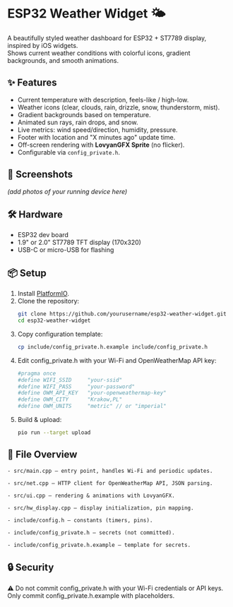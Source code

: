 # ESP32 Weather Widget 🌤️

A beautifully styled weather dashboard for ESP32 + ST7789 display, inspired by iOS widgets.  
Shows current weather conditions with colorful icons, gradient backgrounds, and smooth animations.

## ✨ Features
- Current temperature with description, feels-like / high-low.
- Weather icons (clear, clouds, rain, drizzle, snow, thunderstorm, mist).
- Gradient backgrounds based on temperature.
- Animated sun rays, rain drops, and snow.
- Live metrics: wind speed/direction, humidity, pressure.
- Footer with location and "X minutes ago" update time.
- Off-screen rendering with **LovyanGFX Sprite** (no flicker).
- Configurable via `config_private.h`.

## 📸 Screenshots
*(add photos of your running device here)*

## 🛠️ Hardware
- ESP32 dev board
- 1.9" or 2.0" ST7789 TFT display (170x320)
- USB-C or micro-USB for flashing

## 📦 Setup

1. Install [PlatformIO](https://platformio.org/).
2. Clone the repository:
   ```bash
   git clone https://github.com/yourusername/esp32-weather-widget.git
   cd esp32-weather-widget
3. Copy configuration template:
    ```bash
    cp include/config_private.h.example include/config_private.h
4. Edit config_private.h with your Wi-Fi and OpenWeatherMap API key:
    ```bash 
    #pragma once
    #define WIFI_SSID     "your-ssid"
    #define WIFI_PASS     "your-password"
    #define OWM_API_KEY   "your-openweathermap-key"
    #define OWM_CITY      "Krakow,PL"
    #define OWM_UNITS     "metric" // or "imperial"
5. Build & upload:
    ```bash
    pio run --target upload

## 📂 File Overview

    - src/main.cpp – entry point, handles Wi-Fi and periodic updates.

    - src/net.cpp – HTTP client for OpenWeatherMap API, JSON parsing.

    - src/ui.cpp – rendering & animations with LovyanGFX.

    - src/hw_display.cpp – display initialization, pin mapping.

    - include/config.h – constants (timers, pins).

    - include/config_private.h – secrets (not committed).

    - include/config_private.h.example – template for secrets.

## 🔒 Security

⚠️ Do not commit config_private.h with your Wi-Fi credentials or API keys.
Only commit config_private.h.example with placeholders.